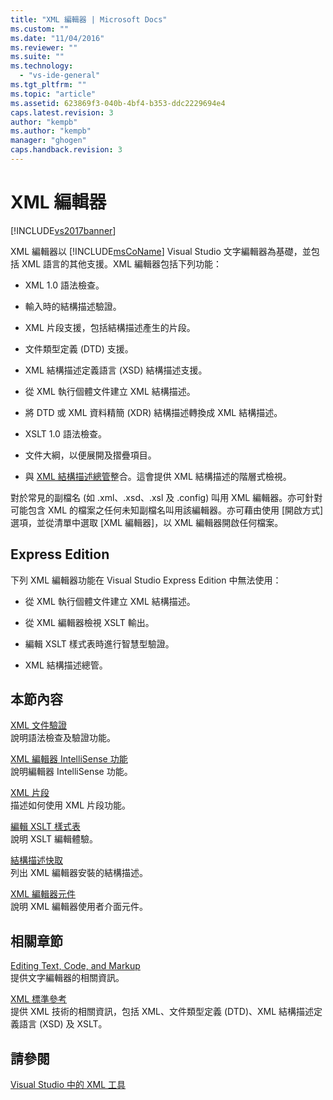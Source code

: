 ```yaml
---
title: "XML 編輯器 | Microsoft Docs"
ms.custom: ""
ms.date: "11/04/2016"
ms.reviewer: ""
ms.suite: ""
ms.technology: 
  - "vs-ide-general"
ms.tgt_pltfrm: ""
ms.topic: "article"
ms.assetid: 623869f3-040b-4bf4-b353-ddc2229694e4
caps.latest.revision: 3
author: "kempb"
ms.author: "kempb"
manager: "ghogen"
caps.handback.revision: 3
---
```

# XML 編輯器
[!INCLUDE[vs2017banner](../code-quality/includes/vs2017banner.md)]

XML 編輯器以 [!INCLUDE[msCoName](../xml-tools/includes/msconame_md.md)] Visual Studio 文字編輯器為基礎，並包括 XML 語言的其他支援。XML 編輯器包括下列功能：  
  
-   XML 1.0 語法檢查。  
  
-   輸入時的結構描述驗證。  
  
-   XML 片段支援，包括結構描述產生的片段。  
  
-   文件類型定義 \(DTD\) 支援。  
  
-   XML 結構描述定義語言 \(XSD\) 結構描述支援。  
  
-   從 XML 執行個體文件建立 XML 結構描述。  
  
-   將 DTD 或 XML 資料精簡 \(XDR\) 結構描述轉換成 XML 結構描述。  
  
-   XSLT 1.0 語法檢查。  
  
-   文件大綱，以便展開及摺疊項目。  
  
-   與 [XML 結構描述總管](../xml-tools/xml-schema-explorer.md)整合。這會提供 XML 結構描述的階層式檢視。  
  
 對於常見的副檔名 \(如 .xml、.xsd、.xsl 及 .config\) 叫用 XML 編輯器。亦可針對可能包含 XML 的檔案之任何未知副檔名叫用該編輯器。亦可藉由使用 \[開啟方式\] 選項，並從清單中選取 \[XML 編輯器\]，以 XML 編輯器開啟任何檔案。  
  
## Express Edition  
 下列 XML 編輯器功能在 Visual Studio Express Edition 中無法使用：  
  
-   從 XML 執行個體文件建立 XML 結構描述。  
  
-   從 XML 編輯器檢視 XSLT 輸出。  
  
-   編輯 XSLT 樣式表時進行智慧型驗證。  
  
-   XML 結構描述總管。  
  
## 本節內容  
 [XML 文件驗證](../xml-tools/xml-document-validation.md)  
 說明語法檢查及驗證功能。  
  
 [XML 編輯器 IntelliSense 功能](../xml-tools/xml-editor-intellisense-features.md)  
 說明編輯器 IntelliSense 功能。  
  
 [XML 片段](../xml-tools/xml-snippets.md)  
 描述如何使用 XML 片段功能。  
  
 [編輯 XSLT 樣式表](../xml-tools/editing-xslt-style-sheets.md)  
 說明 XSLT 編輯體驗。  
  
 [結構描述快取](../xml-tools/schema-cache.md)  
 列出 XML 編輯器安裝的結構描述。  
  
 [XML 編輯器元件](../xml-tools/xml-editor-components.md)  
 說明 XML 編輯器使用者介面元件。  
  
## 相關章節  
 [Editing Text, Code, and Markup](http://msdn.microsoft.com/zh-tw/0d9c00d7-5df4-48a3-b185-2a265f055439)  
 提供文字編輯器的相關資訊。  
  
 [XML 標準參考](http://msdn.microsoft.com/zh-tw/79c78508-c9d0-423a-a00f-672e855de401)  
 提供 XML 技術的相關資訊，包括 XML、文件類型定義 \(DTD\)、XML 結構描述定義語言 \(XSD\) 及 XSLT。  
  
## 請參閱  
 [Visual Studio 中的 XML 工具](../xml-tools/xml-tools-in-visual-studio.md)